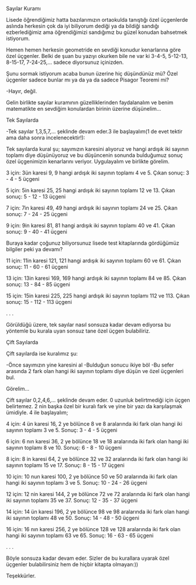 Sayılar Kuramı

Lisede öğrendiğimiz hatta bazılarımızın ortaokulda tanıştığı özel üçgenlerde aslında herkesin çok da iyi biliyorum dediği ya da bildiği sandığı ezberlediğimiz ama öğrendiğimizi sandığımız bu güzel konudan bahsetmek istiyorum.

Hemen hemen herkesin geometride en sevdiği konudur kenarlarına göre özel üçgenler. Belki de şuan bu yazıyı okurken bile ne var ki 3-4-5, 5-12-13, 8-15-17, 7-24-25,... sadece diyorsunuz içinizden.

Şunu sormak istiyorum acaba bunun üzerine hiç düşündünüz mü? Özel üçgenler sadece bunlar mı ya da ya da sadece Pisagor Teoremi mi?

-Hayır, değil.

Gelin birlikte sayılar kuramının güzelliklerinden faydalanalım ve benim matematikte en sevdiğim konulardan birinin üzerine düşünelim...

Tek Sayılarda

-Tek sayılar 1,3,5,7,... şeklinde devam eder.3 ile başlayalım(1 de evet tektir ama daha sonra incelenecektir!):

Tek sayılarda kural şu; sayımızın karesini alıyoruz ve hangi ardışık iki sayının toplamı diye düşünüyoruz ve bu düşüncenin sonunda bulduğumuz sonuç özel üçgenimizin kenarlarını veriyor. Uygulayalım ve birlikte görelim.

3 için: 3ün karesi 9, 9 hangi ardışık iki sayının toplamı 4 ve 5. Çıkan sonuç: 3 - 4 - 5 üçgeni

5 için: 5in karesi 25, 25 hangi ardışık iki sayının toplamı 12 ve 13. Çıkan sonuç: 5 - 12 - 13 üçgeni

7 için: 7in karesi 49, 49 hangi ardışık iki sayının toplamı 24 ve 25. Çıkan sonuç: 7 - 24 - 25 üçgeni

9 için: 9in karesi 81, 81 hangi ardışık iki sayının toplamı 40 ve 41. Çıkan sonuç: 9 - 40 - 41 üçgeni

Buraya kadar çoğunuz biliyorsunuz lisede test kitaplarında gördüğümüz bilgiler peki ya devamı?

11 için: 11in karesi 121, 121 hangi ardışık iki sayının toplamı 60 ve 61. Çıkan sonuç: 11 - 60 - 61 üçgeni

13 için: 13in karesi 169, 169 hangi ardışık iki sayının toplamı 84 ve 85. Çıkan sonuç: 13 - 84 - 85 üçgeni

15 için: 15in karesi 225, 225 hangi ardışık iki sayının toplamı 112 ve 113. Çıkan sonuç: 15 - 112 - 113 üçgeni

. . .

Görüldüğü üzere, tek sayılar nasıl sonsuza kadar devam ediyorsa bu yöntemle bu kurala uyan sonsuz tane özel üçgen bulabiliriz.

Çift Sayılarda

Çift sayılarda ise kuralımız şu:

-Önce sayımızın yine karesini al -Bulduğun sonucu ikiye böl -Bu sefer arasında 2 fark olan hangi iki sayının toplamı diye düşün ve özel üçgenleri bul.

Görelim...

Çift sayılar 0,2,4,6,... şeklinde devam eder. 0 uzunluk belirtmediği için üçgen belirtemez. 2 nin başka özel bir kuralı fark ve yine bir yazı da karşılaşmak ümidiyle. 4 ile başlayalım;

4 için: 4 ün karesi 16, 2 ye bölünce 8 ve 8 aralarında iki fark olan hangi iki sayının toplamı 3 ve 5. Sonuç: 3 - 4 - 5 üçgeni

6 için: 6 nın karesi 36, 2 ye bölünce 18 ve 18 aralarında iki fark olan hangi iki sayının toplamı 8 ve 10. Sonuç: 6 - 8 - 10 üçgeni

8 için: 8 in karesi 64, 2 ye bölünce 32 ve 32 aralarında iki fark olan hangi iki sayının toplamı 15 ve 17. Sonuç: 8 - 15 - 17 üçgeni

10 için: 10 nun karesi 100, 2 ye bölünce 50 ve 50 aralarında iki fark olan hangi iki sayının toplamı 3 ve 5. Sonuç: 10 - 24 - 26 üçgeni

12 için: 12 nin karesi 144, 2 ye bölünce 72 ve 72 aralarında iki fark olan hangi iki sayının toplamı 35 ve 37. Sonuç: 12 - 35 - 37 üçgeni

14 için: 14 ün karesi 196, 2 ye bölünce 98 ve 98 aralarında iki fark olan hangi iki sayının toplamı 48 ve 50. Sonuç: 14 - 48 - 50 üçgeni

16 için: 16 nın karesi 256, 2 ye bölünce 128 ve 128 aralarında iki fark olan hangi iki sayının toplamı 63 ve 65. Sonuç: 16 - 63 - 65 üçgeni

. . .

Böyle sonsuza kadar devam eder. Sizler de bu kurallara uyarak özel üçgenler bulabilirsiniz hem de hiçbir kitapta olmayan:))

Teşekkürler.

